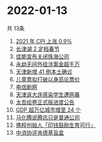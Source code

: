 # 2022-01-13
  共 13条

  <!-- BEGIN -->
  <!-- 最后更新时间:Thu Jan 13 2022 17:22:19 GMT+0000 (Coordinated Universal Time) -->
  1. [2021 年 CPI 上涨 0.9% ](https://www.zhihu.com/search?q=2021cpi)
1. [长津湖 2 定档春节](https://www.zhihu.com/search?q=水门桥)
1. [佳能宣布关闭珠海公司](https://www.zhihu.com/search?q=佳能)
1. [永劫无间外挂涉案金超千万](https://www.zhihu.com/search?q=永劫无间)
1. [天津新增 41 例本土确诊](https://www.zhihu.com/search?q=天津疫情)
1. [儿童票拟打破以身高论票价](https://www.zhihu.com/search?q=儿童票)
1. [电信断网](https://www.zhihu.com/search?q=电信断网)
1. [天津返大连感染学生遭网暴](https://www.zhihu.com/search?q=感染学生被网暴)
1. [太吾绘卷正式版进度公告](https://www.zhihu.com/search?q=太吾绘卷)
1. [GDP 超万亿城市增至 24 个](https://www.zhihu.com/search?q=GDP超万亿城市)
1. [马化腾说腾讯只是普通公司](https://www.zhihu.com/search?q=马化腾)
1. [携程创始人「印钱鼓励生育可行」](https://www.zhihu.com/search?q=携程创始人)
1. [中消协评肯德基盲盒](https://www.zhihu.com/search?q=肯德基盲盒)
  <!-- END -->
  